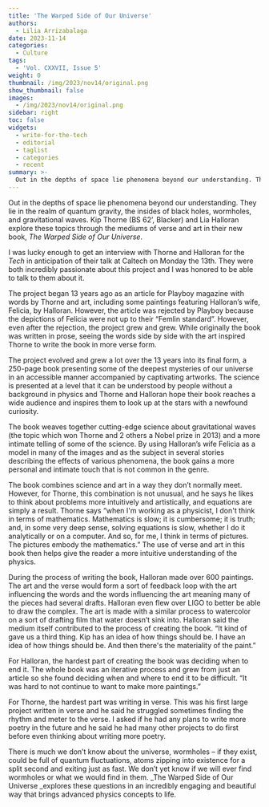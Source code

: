 ```yaml
---
title: 'The Warped Side of Our Universe'
authors:
  - Lilia Arrizabalaga
date: 2023-11-14
categories:
  - Culture
tags:
  - 'Vol. CXXVII, Issue 5'
weight: 0
thumbnail: /img/2023/nov14/original.png
show_thumbnail: false
images:
  - /img/2023/nov14/original.png
sidebar: right
toc: false
widgets:
  - write-for-the-tech
  - editorial
  - taglist
  - categories
  - recent
summary: >-
  Out in the depths of space lie phenomena beyond our understanding. They lie in the realm of quantum gravity, the insides of black holes, wormholes, and gravitational waves. Kip Thorne (BS 62’, Blacker) and Lia Halloran explore these topics through the mediums of verse and art in their new book, _The Warped Side of Our Universe_.
---
```

Out in the depths of space lie phenomena beyond our understanding. They lie in the realm of quantum gravity, the insides of black holes, wormholes, and gravitational waves. Kip Thorne (BS 62’, Blacker) and Lia Halloran explore these topics through the mediums of verse and art in their new book, _The Warped Side of Our Universe_.

I was lucky enough to get an interview with Thorne and Halloran for the _Tech_ in anticipation of their talk at Caltech on Monday the 13th. They were both incredibly passionate about this project and I was honored to be able to talk to them about it.

 

The project began 13 years ago as an article for Playboy magazine with words by Thorne and art, including some paintings featuring Halloran’s wife, Felicia, by Halloran. However, the article was rejected by Playboy because the depictions of Felicia were not up to their “Femlin standard”. However, even after the rejection, the project grew and grew. While originally the book was written in prose, seeing the words side by side with the art inspired Thorne to write the book in more verse form.

 

The project evolved and grew a lot over the 13 years into its final form, a 250-page book presenting some of the deepest mysteries of our universe in an accessible manner accompanied by captivating artworks. The science is presented at a level that it can be understood by people without a background in physics and Thorne and Halloran hope their book reaches a wide audience and inspires them to look up at the stars with a newfound curiosity.

 

The book weaves together cutting-edge science about gravitational waves (the topic which won Thorne and 2 others a Nobel prize in 2013) and a more intimate telling of some of the science. By using Halloran’s wife Felicia as a model in many of the images and as the subject in several stories describing the effects of various phenomena, the book gains a more personal and intimate touch that is not common in the genre.

 

The book combines science and art in a way they don’t normally meet. However, for Thorne, this combination is not unusual, and he says he likes to think about problems more intuitively and artistically, and equations are simply a result. Thorne says “when I'm working as a physicist, I don't think in terms of mathematics. Mathematics is slow; it is cumbersome; it is truth; and, in some very deep sense, solving equations is slow, whether I do it analytically or on a computer. And so, for me, I think in terms of pictures. The pictures embody the mathematics.” The use of verse and art in this book then helps give the reader a more intuitive understanding of the physics.

 

During the process of writing the book, Halloran made over 600 paintings. The art and the verse would form a sort of feedback loop with the art influencing the words and the words influencing the art meaning many of the pieces had several drafts. Halloran even flew over LIGO to better be able to draw the complex. The art is made with a similar process to watercolor on a sort of drafting film that water doesn’t sink into. Halloran said the medium itself contributed to the process of creating the book. “It kind of gave us a third thing. Kip has an idea of how things should be. I have an idea of how things should be. And then there's the materiality of the paint.”

 

For Halloran, the hardest part of creating the book was deciding when to end it. The whole book was an iterative process and grew from just an article so she found deciding when and where to end it to be difficult. “It was hard to not continue to want to make more paintings.” 

For Thorne, the hardest part was writing in verse. This was his first large project written in verse and he said he struggled sometimes finding the rhythm and meter to the verse. I asked if he had any plans to write more poetry in the future and he said he had many other projects to do first before even thinking about writing more poetry.

There is much we don’t know about the universe, wormholes – if they exist, could be full of quantum fluctuations, atoms zipping into existence for a split second and exiting just as fast. We don’t yet know if we will ever find wormholes or what we would find in them. _The Warped Side of Our Universe _explores these questions in an incredibly engaging and beautiful way that brings advanced physics concepts to life.
